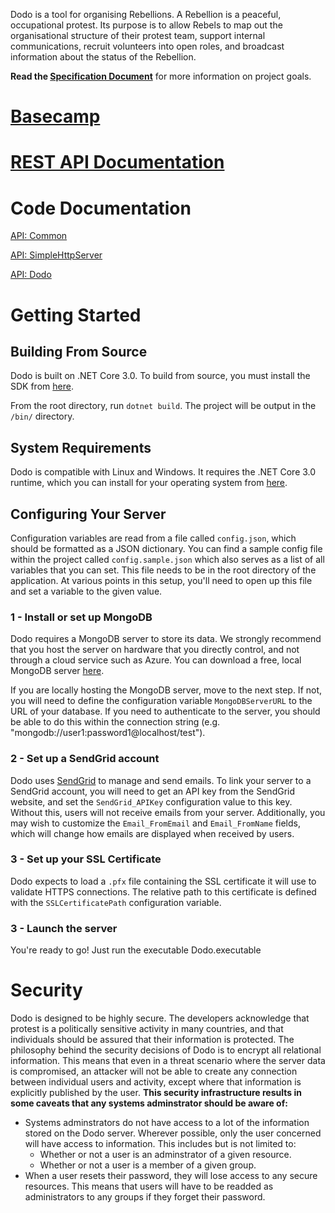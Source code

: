Dodo is a tool for organising Rebellions. A Rebellion is a peaceful, occupational protest. 
Its purpose is to allow Rebels to map out the organisational structure of their protest 
team, support internal communications, recruit volunteers into open roles, and broadcast 
information about the status of the Rebellion.

**Read the [Specification Document](https://docs.google.com/document/d/1yjUkmxTiSCRLJ7weWW5JxJRUwE2LFJmo2SnO-Fwxggk/)** for more information on project goals.

# [Basecamp](https://3.basecamp.com/3559494/projects/14285600)

# [REST API Documentation](https://documenter.getpostman.com/view/8888079/SW15xbbc?version=latest)

# Code Documentation

[API: Common](https://code.organise.earth/sean/dodo/wikis/API:-Common)

[API: SimpleHttpServer](https://code.organise.earth/sean/dodo/wikis/API:-SimpleHttpServer)

[API: Dodo](https://code.organise.earth/sean/dodo/wikis/API:-Dodo)

# Getting Started

## Building From Source 

Dodo is built on .NET Core 3.0. To build from source, you must install the SDK from [here](https://dotnet.microsoft.com/download/dotnet-core/3.0).

From the root directory, run `dotnet build`. The project will be output in the `/bin/` directory.

## System Requirements

Dodo is compatible with Linux and Windows. It requires the .NET Core 3.0 runtime, which you can install for your operating system from [here](https://dotnet.microsoft.com/download/dotnet-core/3.0). 

## Configuring Your Server

Configuration variables are read from a file called `config.json`, which should be formatted as a JSON dictionary. You can find a sample config file within the project called `config.sample.json` which also serves as a list of all variables that you can set. This file needs to be in the root directory of the application. At various points in this setup, you'll need to open up this file and set a variable to the given value.

### 1 - Install or set up MongoDB

Dodo requires a MongoDB server to store its data. We strongly recommend that you host the server on hardware that you directly control, and not through a cloud service such as Azure. You can download a free, local MongoDB server [here](https://www.mongodb.com/community).

If you are locally hosting the MongoDB server, move to the next step. If not, you will need to define the configuration variable `MongoDBServerURL` to the URL of your database. If you need to authenticate to the server, you should be able to do this within the connection string (e.g. "mongodb://user1:password1@localhost/test").

### 2 - Set up a SendGrid account

Dodo uses [SendGrid](https://sendgrid.com/) to manage and send emails. To link your server to a SendGrid account, you will need to get an API key from the SendGrid website, and set the `SendGrid_APIKey` configuration value to this key. Without this, users will not receive emails from your server. Additionally, you may wish to customize the `Email_FromEmail` and `Email_FromName` fields, which will change how emails are displayed when received by users.

### 3 - Set up your SSL Certificate

Dodo expects to load a `.pfx` file containing the SSL certificate it will use to validate HTTPS connections. The relative path to this certificate is defined with the `SSLCertificatePath` configuration variable.

### 3 - Launch the server

You're ready to go! Just run the executable Dodo.executable

# Security

Dodo is designed to be highly secure. The developers acknowledge that protest is a politically sensitive activity in many countries, and that individuals should be assured that their information is protected. The philosophy behind the security decisions of Dodo is to encrypt all relational information. This means that even in a threat scenario where the server data is compromised, an attacker will not be able to create any connection between individual users and activity, except where that information is explicitly published by the user. **This security infrastructure results in some caveats that any systems adminstrator should be aware of:**

- Systems adminstrators do not have access to a lot of the information stored on the Dodo server. Wherever possible, only the user concerned will have access to information. This includes but is not limited to:
  - Whether or not a user is an adminstrator of a given resource.
  - Whether or not a user is a member of a given group.
- When a user resets their password, they will lose access to any secure resources. This means that users will have to be readded as administrators to any groups if they forget their password.
